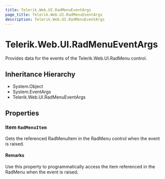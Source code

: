 ```yaml
---
title: Telerik.Web.UI.RadMenuEventArgs
page_title: Telerik.Web.UI.RadMenuEventArgs
description: Telerik.Web.UI.RadMenuEventArgs
---
```


# Telerik.Web.UI.RadMenuEventArgs

Provides data for the events of the Telerik.Web.UI.RadMenu control.

## Inheritance Hierarchy

* System.Object
* System.EventArgs
* Telerik.Web.UI.RadMenuEventArgs

## Properties

###  Item `RadMenuItem`

Gets the referenced RadMenuItem in the
                RadMenu control when the event is raised.

#### Remarks
Use this property to programmatically access the item referenced in the
                RadMenu when the event is raised.

